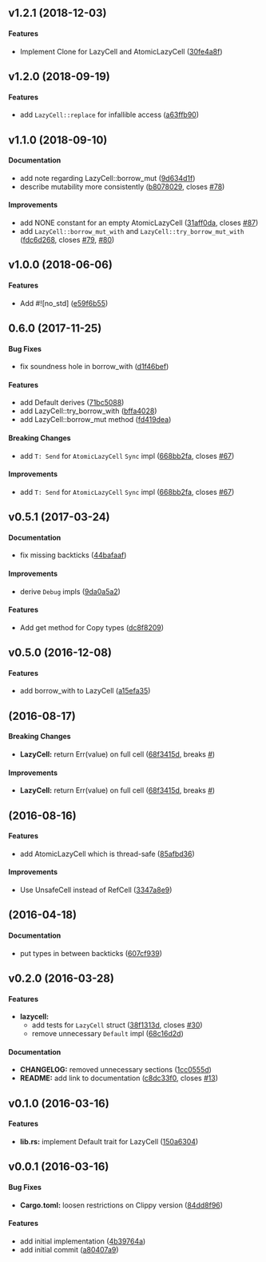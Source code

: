 <a name="v1.2.1"></a>
## v1.2.1 (2018-12-03)


#### Features

*   Implement Clone for LazyCell and AtomicLazyCell ([30fe4a8f](https://github.com/indiv0/lazycell/commit/30fe4a8f568059b3c78ed149a810962a676cb2b2))



<a name="v1.2.0"></a>
## v1.2.0 (2018-09-19)


#### Features

*   add `LazyCell::replace` for infallible access ([a63ffb90](https://github.com/indiv0/lazycell/commit/a63ffb9040a5e0683a9bbf9d3d5ef589f2ca8b7c))



<a name="v1.1.0"></a>
## v1.1.0 (2018-09-10)


#### Documentation

*   add note regarding LazyCell::borrow_mut ([9d634d1f](https://github.com/indiv0/lazycell/commit/9d634d1fd9a21b7aa075d407bedf9fe77ba8b79f))
*   describe mutability more consistently ([b8078029](https://github.com/indiv0/lazycell/commit/b80780294611e92efddcdd33a701b3049ab5c5eb), closes [#78](https://github.com/indiv0/lazycell/issues/78))

#### Improvements

*   add NONE constant for an empty AtomicLazyCell ([31aff0da](https://github.com/indiv0/lazycell/commit/31aff0dacf824841c5f38ef4acf0aa71ec4c36eb), closes [#87](https://github.com/indiv0/lazycell/issues/87))
*   add `LazyCell::borrow_mut_with` and `LazyCell::try_borrow_mut_with` ([fdc6d268](https://github.com/indiv0/lazycell/commit/fdc6d268f0e9a6668768302f45fe2bb4aa9a7c34), closes [#79](https://github.com/indiv0/lazycell/issues/79), [#80](https://github.com/indiv0/lazycell/issues/80))



<a name="v1.0.0"></a>
## v1.0.0 (2018-06-06)


#### Features

*   Add #![no_std] ([e59f6b55](https://github.com/indiv0/lazycell/commit/e59f6b5531e310d3df26b0eb40b1431937f38096))



<a name="0.6.0"></a>
## 0.6.0 (2017-11-25)


#### Bug Fixes

*   fix soundness hole in borrow_with ([d1f46bef](https://github.com/indiv0/lazycell/commit/d1f46bef9d1397570aa9c3e87e18e0d16e6d1585))

#### Features

*   add Default derives ([71bc5088](https://github.com/indiv0/lazycell/commit/71bc50880cd8e20002038197c9b890f5b76ad096))
*   add LazyCell::try_borrow_with ([bffa4028](https://github.com/indiv0/lazycell/commit/bffa402896670b5c78a9ec050d82a58ee98de6fb))
*   add LazyCell::borrow_mut method ([fd419dea](https://github.com/indiv0/lazycell/commit/fd419dea965ff1ad3853f26f37e8d107c6ca096c))

#### Breaking Changes

*   add `T: Send` for `AtomicLazyCell` `Sync` impl ([668bb2fa](https://github.com/indiv0/lazycell/commit/668bb2fa974fd6707c4c7edad292c76a9017d74d), closes [#67](https://github.com/indiv0/lazycell/issues/67))

#### Improvements

*   add `T: Send` for `AtomicLazyCell` `Sync` impl ([668bb2fa](https://github.com/indiv0/lazycell/commit/668bb2fa974fd6707c4c7edad292c76a9017d74d), closes [#67](https://github.com/indiv0/lazycell/issues/67))



<a name="v0.5.1"></a>
## v0.5.1 (2017-03-24)


#### Documentation

*   fix missing backticks ([44bafaaf](https://github.com/indiv0/lazycell/commit/44bafaaf93a91641261f58ee38adadcd4af6458e))

#### Improvements

*   derive `Debug` impls ([9da0a5a2](https://github.com/indiv0/lazycell/commit/9da0a5a2ffac1fef03ef02851c2c89d26d67d225))

#### Features

*   Add get method for Copy types ([dc8f8209](https://github.com/indiv0/lazycell/commit/dc8f8209888b6eba6d18717eba6a22614629b997))



<a name="v0.5.0"></a>
## v0.5.0 (2016-12-08)


#### Features

*   add borrow_with to LazyCell ([a15efa35](https://github.com/indiv0/lazycell/commit/a15efa359ea5a31a66ba57fc5b25f90c87b4b0dd))



<a name="v0.4.0"></a>
##  (2016-08-17)


#### Breaking Changes

* **LazyCell:**  return Err(value) on full cell ([68f3415d](https://github.com/indiv0/lazycell/commit/68f3415dd5d6a66ba047a133b7028ebe4f1c5070), breaks [#](https://github.com/indiv0/lazycell/issues/))

#### Improvements

* **LazyCell:**  return Err(value) on full cell ([68f3415d](https://github.com/indiv0/lazycell/commit/68f3415dd5d6a66ba047a133b7028ebe4f1c5070), breaks [#](https://github.com/indiv0/lazycell/issues/))



<a name="v0.3.0"></a>
##  (2016-08-16)


#### Features

*   add AtomicLazyCell which is thread-safe ([85afbd36](https://github.com/indiv0/lazycell/commit/85afbd36d8a148e14cc53654b39ddb523980124d))

#### Improvements

*   Use UnsafeCell instead of RefCell ([3347a8e9](https://github.com/indiv0/lazycell/commit/3347a8e97d2215a47e25c1e2fc953e8052ad8eb6))



<a name="v0.2.1"></a>
##  (2016-04-18)


#### Documentation

*   put types in between backticks ([607cf939](https://github.com/indiv0/lazycell/commit/607cf939b05e35001ba3070ec7a0b17b064e7be1))



<a name="v0.2.0"></a>
## v0.2.0 (2016-03-28)


#### Features

* **lazycell:**
  *  add tests for `LazyCell` struct ([38f1313d](https://github.com/indiv0/lazycell/commit/38f1313d98542ca8c98b424edfa9ba9c3975f99e), closes [#30](https://github.com/indiv0/lazycell/issues/30))
  *  remove unnecessary `Default` impl ([68c16d2d](https://github.com/indiv0/lazycell/commit/68c16d2df4e9d13d5298162c06edf918246fd758))

#### Documentation

* **CHANGELOG:**  removed unnecessary sections ([1cc0555d](https://github.com/indiv0/lazycell/commit/1cc0555d875898a01b0832ff967aed6b40e720eb))
* **README:**  add link to documentation ([c8dc33f0](https://github.com/indiv0/lazycell/commit/c8dc33f01f2c0dc187f59ee53a2b73081053012b), closes [#13](https://github.com/indiv0/lazycell/issues/13))



<a name="v0.1.0"></a>
## v0.1.0 (2016-03-16)


#### Features

* **lib.rs:**  implement Default trait for LazyCell ([150a6304](https://github.com/indiv0/LazyCell/commit/150a6304a230ee1de8424e49c447ec1b2d6578ce))



<a name="v0.0.1"></a>
## v0.0.1 (2016-03-16)


#### Bug Fixes

* **Cargo.toml:**  loosen restrictions on Clippy version ([84dd8f96](https://github.com/indiv0/LazyCell/commit/84dd8f960000294f9dad47d776a41b98ed812981))

#### Features

*   add initial implementation ([4b39764a](https://github.com/indiv0/LazyCell/commit/4b39764a575bcb701dbd8047b966f72720fd18a4))
*   add initial commit ([a80407a9](https://github.com/indiv0/LazyCell/commit/a80407a907ef7c9401f120104663172f6965521a))



